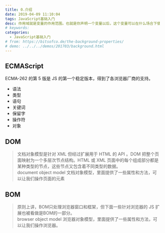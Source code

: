 ```yaml
---
title: 0.介绍
date: 2019-04-09 11:10:04
tags: JavaScript基础入门
desc: 作用域就是变量的作用范围。也就是你声明一个变量以后，这个变量可以在什么场合下使用。以前的JavaScript只有全局作用域，和函数作用域。
# keywords: 
categories:
  - JavaScript基础入门
# from: https://bitsofco.de/the-background-properties/
# demo: ../../../demos/201703/background.html
---
```


## ECMAScript
ECMA-262 的第 5 版是 JS 的第一个稳定版本，得到了各浏览器厂商的支持。<br />

- 语法
- 类型
- 语句
- 关键词
- 保留字
- 操作符
- 对象

## DOM
> 文档对象模型是针对 XML 但经过扩展用于 HTML 的 API 。DOM 把整个页面映射为一个多层次节点结构。HTML 或 XML 页面中的每个组成部分都是某种类型的节点，这些节点又包含着不同类型的数据。<br />document object model 文档对象模型，里面提供了一些属性和方法，可以让我们操作页面的元素

## BOM
> 原则上讲，BOM只处理浏览器窗口和框架，但下面一些针对浏览器的 JS 扩展也被看做是BOM的一部分。<br />browser object model 浏览器对象模型，里面提供了一些属性和方法，可以让我们操作浏览器。
